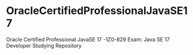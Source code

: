 # OracleCertifiedProfessionalJavaSE17
Oracle Certified Professional JavaSE 17 -1Z0-829 Exam: Java SE 17 Developer Studying Repository
